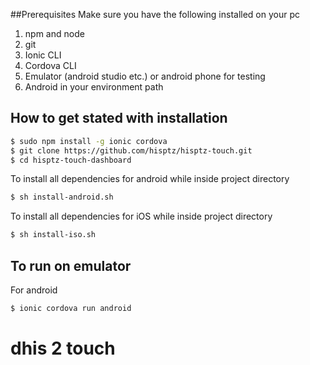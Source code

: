 ##Prerequisites
Make sure you have the following installed on your pc

1. npm and node
2. git
3. Ionic CLI
4. Cordova CLI
5. Emulator (android studio etc.) or android phone for testing
6. Android in your environment path

## How to get stated with installation

```bash
$ sudo npm install -g ionic cordova
$ git clone https://github.com/hisptz/hisptz-touch.git
$ cd hisptz-touch-dashboard
```

To install all dependencies for android while inside project directory

```bash
$ sh install-android.sh
```

To install all dependencies for iOS while inside project directory

```bash
$ sh install-iso.sh
```

## To run on emulator

For android

```bash
$ ionic cordova run android
```

# dhis 2 touch
